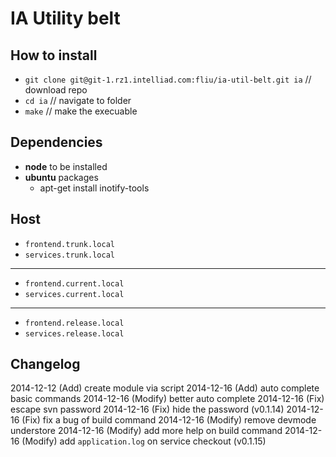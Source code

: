# IA Utility belt

## How to install

* `git clone git@git-1.rz1.intelliad.com:fliu/ia-util-belt.git ia` // download repo
* `cd ia` // navigate to folder
* `make` // make the execuable

## Dependencies
* **node** to be installed
* **ubuntu** packages
    * apt-get install inotify-tools

## Host

* `frontend.trunk.local`
* `services.trunk.local`

---

* `frontend.current.local`
* `services.current.local`

---

* `frontend.release.local`
* `services.release.local`

## Changelog
2014-12-12 (Add) create module via script
2014-12-16 (Add) auto complete basic commands
2014-12-16 (Modify) better auto complete
2014-12-16 (Fix) escape svn password
2014-12-16 (Fix) hide the password (v0.1.14)
2014-12-16 (Fix) fix a bug of build command
2014-12-16 (Modify) remove devmode understore
2014-12-16 (Modify) add more help on build command
2014-12-16 (Modify) add `application.log` on service checkout (v0.1.15)

